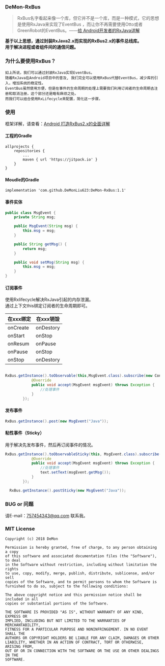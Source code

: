 ### DeMon-RxBus

>RxBus名字看起来像一个库，但它并不是一个库，而是一种模式，它的思想是使用RxJava来实现了EventBus ，而让你不再需要使用Otto或者GreenRobot的EventBus。——[给 Android开发者的RxJava详解](https://gank.io/post/560e15be2dca930e00da1083)

**基于以上思想，通过封装RxJava2.x而实现的RxBus2.x的事件总线库。**    
**用于解决进程或者组件间的通信问题。**

### 为什么要使用RxBus？
    如上所说，我们可以通过封装RxJava实现EventBus。 
    随着RxJava在Android项目中的普及, 我们完全可以使用RxBus代替EventBus，减少库的引入，增加系统的稳定性。 
    EventBus虽然使用方便，但是在事件的生命周期的处理上需要我们利用订阅者的生命周期去注册和取消注册，这个部分还是略有麻烦之处。 
    而我们可以结合使用RxLifecycle来配置，简化这一步骤。 

### 使用
框架详解，请查看：[Android 打造RxBus2.x的全面详解](https://blog.csdn.net/DeMonliuhui/article/details/82532078)

#### 工程的Gradle

```
allprojects {
    repositories {
        ...
        maven { url 'https://jitpack.io' }
    }
}
```
#### Moudle的Gradle

```
implementation 'com.github.DeMonLiu623:DeMon-RxBus:1.1'
```
#### 事件实体

```java
public class MsgEvent {
    private String msg;

    public MsgEvent(String msg) {
        this.msg = msg;
    }

    public String getMsg() {
        return msg;
    }

    public void setMsg(String msg) {
        this.msg = msg;
    }
}
```

#### 订阅事件
使用Rxlifecycle解决RxJava引起的内存泄漏。  
通过上下文this绑定订阅者的生命周期即可。  

|在xxx绑定|在xxx销毁|
|--|--|
|onCreate|onDestory|
|onStart|onStop|
|onResum|onPause|
|onPause|onStop|
|onStop|onDestory|


```java

RxBus.getInstance().toObservable(this,MsgEvent.class).subscribe(new Consumer<MsgEvent>() {
            @Override
            public void accept(MsgEvent msgEvent) throws Exception {
                //处理事件
            }
        });
```

#### 发布事件

```java
RxBus.getInstance().post(new MsgEvent("Java"));
```

#### 粘性事件（Sticky）
用于解决先发布事件，然后再订阅事件的情况。

```java
RxBus.getInstance().toObservableSticky(this, MsgEvent.class).subscribe(new Consumer<MsgEvent>() {
            @Override
            public void accept(MsgEvent msgEvent) throws Exception {
                //处理事件
                text.setText(msgEvent.getMsg());
            }
        });
```

```java
  RxBus.getInstance().postSticky(new MsgEvent("Java"));
```
### BUG or 问题
请E-mail：757454343@qq.com 联系我。


### MIT License

```
Copyright (c) 2018 DeMon

Permission is hereby granted, free of charge, to any person obtaining a copy
of this software and associated documentation files (the "Software"), to deal
in the Software without restriction, including without limitation the rights
to use, copy, modify, merge, publish, distribute, sublicense, and/or sell
copies of the Software, and to permit persons to whom the Software is
furnished to do so, subject to the following conditions:

The above copyright notice and this permission notice shall be included in all
copies or substantial portions of the Software.

THE SOFTWARE IS PROVIDED "AS IS", WITHOUT WARRANTY OF ANY KIND, EXPRESS OR
IMPLIED, INCLUDING BUT NOT LIMITED TO THE WARRANTIES OF MERCHANTABILITY,
FITNESS FOR A PARTICULAR PURPOSE AND NONINFRINGEMENT. IN NO EVENT SHALL THE
AUTHORS OR COPYRIGHT HOLDERS BE LIABLE FOR ANY CLAIM, DAMAGES OR OTHER
LIABILITY, WHETHER IN AN ACTION OF CONTRACT, TORT OR OTHERWISE, ARISING FROM,
OUT OF OR IN CONNECTION WITH THE SOFTWARE OR THE USE OR OTHER DEALINGS IN THE
SOFTWARE.
```
